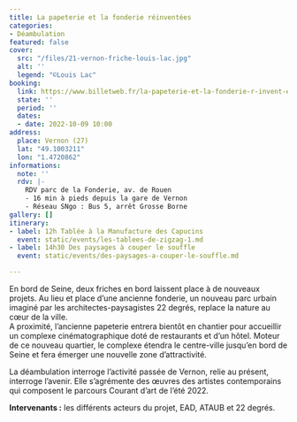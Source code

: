 ```yaml
---
title: La papeterie et la fonderie réinventées
categories:
- Déambulation
featured: false
cover:
  src: "/files/21-vernon-friche-louis-lac.jpg"
  alt: ''
  legend: "©Louis Lac"
booking:
  link: https://www.billetweb.fr/la-papeterie-et-la-fonderie-r-invent-es
  state: ''
  period: ''
  dates:
  - date: 2022-10-09 10:00
address:
  place: Vernon (27)
  lat: "49.1003211"
  lon: "1.4720862"
informations:
  note: ''
  rdv: |-
    RDV parc de la Fonderie, av. de Rouen
    - 16 min à pieds depuis la gare de Vernon
    - Réseau SNgo : Bus 5, arrêt Grosse Borne
gallery: []
itinerary:
- label: 12h Tablée à la Manufacture des Capucins
  event: static/events/les-tablees-de-zigzag-1.md
- label: 14h30 Des paysages à couper le souffle
  event: static/events/des-paysages-a-couper-le-souffle.md

---
```

En bord de Seine, deux friches en bord laissent place à de nouveaux projets. Au lieu et place d’une ancienne fonderie, un nouveau parc urbain imaginé par les architectes-paysagistes 22 degrés, replace la nature au cœur de la ville.  
 A proximité, l’ancienne papeterie entrera bientôt en chantier pour accueillir un complexe cinématographique doté de restaurants et d’un hôtel. Moteur de ce nouveau quartier, le complexe étendra le centre-ville jusqu’en bord de Seine et fera émerger une nouvelle zone d’attractivité.

La déambulation interroge l’activité passée de Vernon, relie au présent, interroge l’avenir. Elle s’agrémente des œuvres des artistes contemporains qui composent le parcours Courant d’art de l’été 2022.

**Intervenants :** les différents acteurs du projet, EAD, ATAUB et 22 degrés.